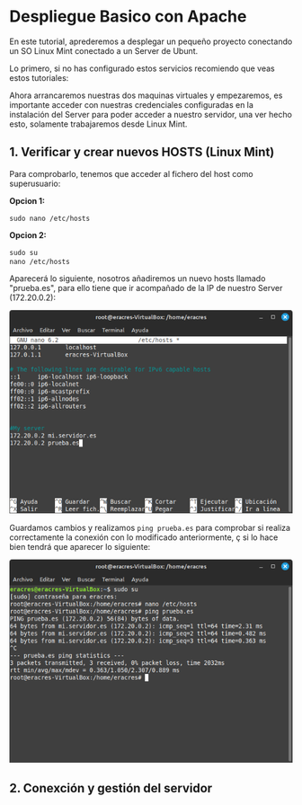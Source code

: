# Despliegue Basico con Apache

En este tutorial, aprederemos a desplegar un pequeño proyecto conectando un SO Linux Mint conectado a un Server de Ubunt.

Lo primero, si no has configurado estos servicios recomiendo que veas estos tutoriales:


Ahora arrancaremos nuestras dos maquinas virtuales y empezaremos, es importante acceder con nuestras credenciales configuradas
en la instalación del Server para poder acceder a nuestro servidor, una ver hecho esto, solamente trabajaremos desde Linux Mint.

## 1. Verificar y crear nuevos HOSTS (Linux Mint) 

  Para comprobarlo, tenemos que acceder al fichero del host como superusuario:

  __Opcion 1:__

  ```
  sudo nano /etc/hosts
  ```

  __Opcion 2:__

  ```
  sudo su
  nano /etc/hosts
  ```

Aparecerá lo siguiente, nosotros añadiremos un nuevo hosts llamado "prueba.es", para ello tiene que ir acompañado de la IP de nuestro
Server (172.20.0.2):

![Hosts](../../Imagenes/13.png)

Guardamos cambios y realizamos ``` ping prueba.es ``` para comprobar si realiza correctamente la conexión con lo modificado anteriormente, ç
si lo hace bien tendrá que aparecer lo siguiente:

![Ping](../../Imagenes/14.png)

## 2. Conexción y gestión del servidor

